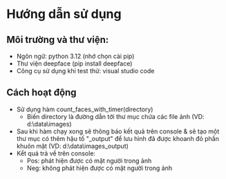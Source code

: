 # Hướng dẫn sử dụng
## Môi trường và thư viện: 
+ Ngôn ngữ: python 3.12 (nhớ chọn cài pip)
+ Thư viện deepface (pip install deepface)
+ Công cụ sử dụng khi test thử: visual studio code

## Cách hoạt động 
- Sử dụng hàm count_faces_with_timer(directory)
  + Biến directory là đường dẫn tới thư mục chứa các file ảnh (VD: d:\data\images)
- Sau khi hàm chạy xong sẽ thông báo kết quả trên console & sẽ tạo một thư mục có thêm hậu tố "_output" để lưu hình đã được khoanh đỏ phần khuôn mặt (VD: d:\data\images_output)
- Kểt quả trả về trên console:
  + Pos: phát hiện được có mặt người trong ảnh
  + Neg: không phát hiện được có mặt người trong ảnh
